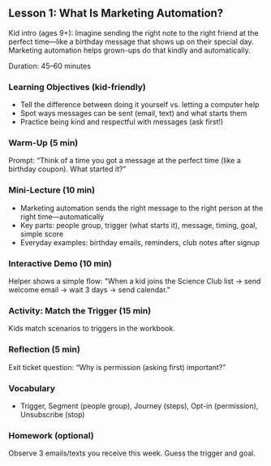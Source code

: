 ## Lesson 1: What Is Marketing Automation?

Kid intro (ages 9+): Imagine sending the right note to the right friend at the perfect time—like a birthday message that shows up on their special day. Marketing automation helps grown-ups do that kindly and automatically.

Duration: 45–60 minutes

### Learning Objectives (kid-friendly)
- Tell the difference between doing it yourself vs. letting a computer help
- Spot ways messages can be sent (email, text) and what starts them
- Practice being kind and respectful with messages (ask first!)

### Warm-Up (5 min)
Prompt: “Think of a time you got a message at the perfect time (like a birthday coupon). What started it?”

### Mini-Lecture (10 min)
- Marketing automation sends the right message to the right person at the right time—automatically
- Key parts: people group, trigger (what starts it), message, timing, goal, simple score
- Everyday examples: birthday emails, reminders, club notes after signup

### Interactive Demo (10 min)
Helper shows a simple flow: "When a kid joins the Science Club list → send welcome email → wait 3 days → send calendar."

### Activity: Match the Trigger (15 min)
Kids match scenarios to triggers in the workbook.

### Reflection (5 min)
Exit ticket question: “Why is permission (asking first) important?”

### Vocabulary
- Trigger, Segment (people group), Journey (steps), Opt-in (permission), Unsubscribe (stop)

### Homework (optional)
Observe 3 emails/texts you receive this week. Guess the trigger and goal.


